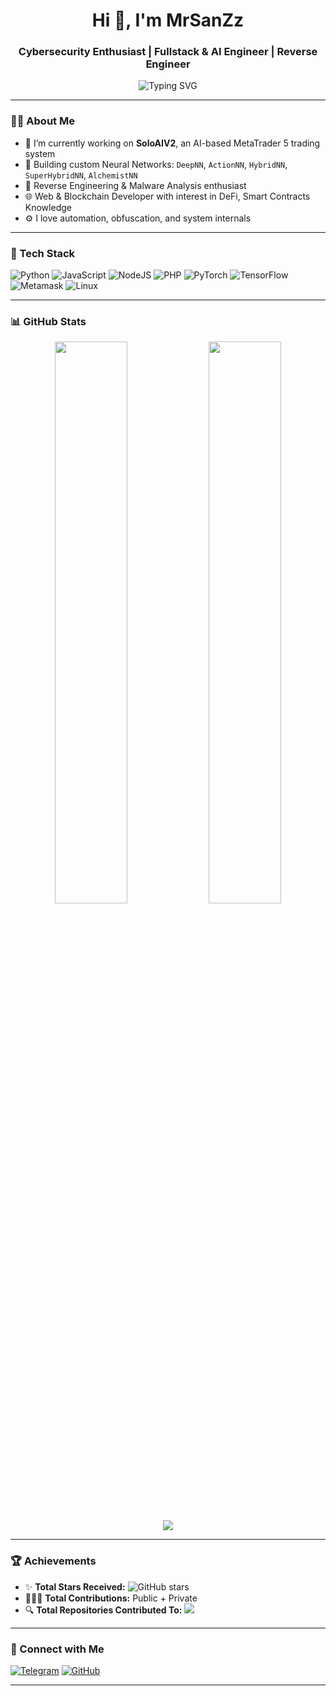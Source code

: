 <h1 align="center">Hi 👋, I'm MrSanZz</h1>
<h3 align="center">Cybersecurity Enthusiast | Fullstack & AI Engineer | Reverse Engineer</h3>

<p align="center">
  <img src="https://readme-typing-svg.herokuapp.com?font=Fira+Code&size=20&pause=1000&color=1DD2AF&width=435&lines=Pythonic+by+Heart;Web3+Engineer;Reverse+Engineering+Geek;AI%2FML+Enthusiast" alt="Typing SVG" />
</p>

---

### 👨‍💻 About Me

- 🔭 I’m currently working on **SoloAIV2**, an AI-based MetaTrader 5 trading system  
- 🧠 Building custom Neural Networks: `DeepNN`, `ActionNN`, `HybridNN`, `SuperHybridNN`, `AlchemistNN`  
- 🔐 Reverse Engineering & Malware Analysis enthusiast  
- 🌐 Web & Blockchain Developer with interest in DeFi, Smart Contracts Knowledge  
- ⚙️ I love automation, obfuscation, and system internals  

---

### 🧰 Tech Stack

![Python](https://img.shields.io/badge/Python-FFD43B?style=for-the-badge&logo=python&logoColor=blue)
![JavaScript](https://img.shields.io/badge/JavaScript-333?style=for-the-badge&logo=javascript)
![NodeJS](https://img.shields.io/badge/Node.js-339933?style=for-the-badge&logo=nodedotjs&logoColor=white)
![PHP](https://img.shields.io/badge/PHP-8892BF?style=for-the-badge&logo=php&logoColor=white)
![PyTorch](https://img.shields.io/badge/PyTorch-EE4C2C?style=for-the-badge&logo=pytorch&logoColor=white)
![TensorFlow](https://img.shields.io/badge/TensorFlow-FF6F00?style=for-the-badge&logo=tensorflow&logoColor=white)
![Metamask](https://img.shields.io/badge/Metamask-F6851B?style=for-the-badge&logo=metamask&logoColor=white)
![Linux](https://img.shields.io/badge/Linux-FCC624?style=for-the-badge&logo=linux&logoColor=black)

---

### 📊 GitHub Stats

<p align="center">
  <img width="48%" src="https://github-readme-stats.vercel.app/api?username=MrSanZz&show_icons=true&theme=tokyonight&count_private=true&hide=issues&custom_title=MrSanZz's+GitHub+Stats" />
  <img width="48%" src="https://github-readme-streak-stats.herokuapp.com/?user=MrSanZz&theme=tokyonight" />
</p>

<p align="center">
  <img src="https://github-readme-activity-graph.vercel.app/graph?username=MrSanZz&bg_color=000000&color=00ff00&line=00ffff&point=ffffff&area=true&hide_border=true)](https://github.com/ashutosh00710/github-readme-activity-graph" />
</p>

---

### 🏆 Achievements

- ✨ **Total Stars Received:** ![GitHub stars](https://img.shields.io/github/stars/MrSanZz?style=flat-square&color=yellow)  
- 🧑‍🤝‍🧑 **Total Contributions:** Public + Private  
- 🔍 **Total Repositories Contributed To:** ![](https://img.shields.io/github/contributors/MrSanZz?style=flat-square&color=blue)

---

### 🔗 Connect with Me

[![Telegram](https://img.shields.io/badge/Telegram-%231572B6.svg?style=for-the-badge&logo=telegram&logoColor=white)](https://t.me/MrSanZzXe)
[![GitHub](https://img.shields.io/badge/GitHub-%2312100E.svg?style=for-the-badge&logo=github&logoColor=white)](https://github.com/MrSanZz)

---
